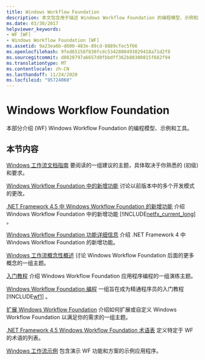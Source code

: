 ```yaml
---
title: Windows Workflow Foundation
description: 本文包含用于描述 Windows Workflow Foundation 的编程模型、示例和工具的资源。
ms.date: 03/30/2017
helpviewer_keywords:
- WF [WF]
- Windows Workflow Foundation [WF]
ms.assetid: 9a23ea6b-d600-483e-89cd-8889cfec5f66
ms.openlocfilehash: 9fed65158f830fcdc5342800493029418a71d2f8
ms.sourcegitcommit: d8020797a6657d0fbbdff362b80300815f682f94
ms.translationtype: MT
ms.contentlocale: zh-CN
ms.lasthandoff: 11/24/2020
ms.locfileid: "95724060"
---
```

# <a name="windows-workflow-foundation"></a>Windows Workflow Foundation
本部分介绍 (WF) Windows Workflow Foundation 的编程模型、示例和工具。

## <a name="in-this-section"></a>本节内容
 [Windows 工作流文档指南](guide-to-the-documentation.md) 要阅读的一组建议的主题，具体取决于你熟悉的 (初级) 和要求。

 [Windows Workflow Foundation 中的新增功能](whats-new.md) 讨论以前版本中的多个开发模式的更改。

 [.NET Framework 4.5 中 Windows Workflow Foundation 的新增功能](whats-new-in-wf-in-dotnet.md) 介绍 Windows Workflow Foundation 中的新增功能 [!INCLUDE[netfx_current_long](../../../includes/netfx-current-long-md.md)] 。

 [Windows Workflow Foundation 功能详细信息](feature-specifics.md) 介绍 .NET Framework 4 中 Windows Workflow Foundation 的新增功能。

 [Windows 工作流概念性概述](conceptual-overview.md) 讨论 Windows Workflow Foundation 后面的更多概念的一组主题。

 [入门教程](getting-started-tutorial.md) 介绍 Windows Workflow Foundation 应用程序编程的一组演练主题。

 [Windows Workflow Foundation 编程](programming.md) 一组旨在成为精通程序员的入门教程 [!INCLUDE[wf1](../../../includes/wf1-md.md)] 。

 [扩展 Windows Workflow Foundation](extend.md) 介绍如何扩展或自定义 Windows Workflow Foundation 以满足你的需求的一组主题。

 [.NET Framework 4.5 Windows Workflow Foundation 术语表](glossary.md) 定义特定于 WF 的术语的列表。

 [Windows 工作流示例](./samples/index.md) 包含演示 WF 功能和方案的示例应用程序。
